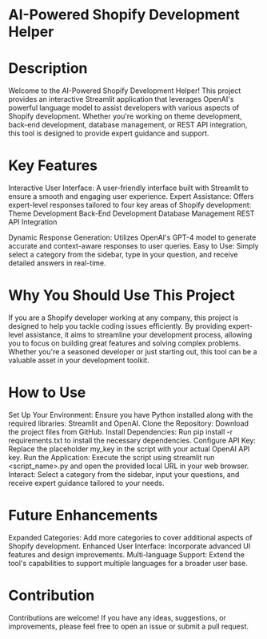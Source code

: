 # AI-Powered Shopify Development Helper

# Description
Welcome to the AI-Powered Shopify Development Helper! This project provides an interactive Streamlit application that leverages OpenAI's powerful language model to assist developers with various aspects of Shopify development. Whether you're working on theme development, back-end development, database management, or REST API integration, this tool is designed to provide expert guidance and support.

# Key Features

Interactive User Interface: A user-friendly interface built with Streamlit to ensure a smooth and engaging user experience.
Expert Assistance: Offers expert-level responses tailored to four key areas of Shopify development:
Theme Development
Back-End Development
Database Management
REST API Integration

Dynamic Response Generation: Utilizes OpenAI's GPT-4 model to generate accurate and context-aware responses to user queries.
Easy to Use: Simply select a category from the sidebar, type in your question, and receive detailed answers in real-time.

# Why You Should Use This Project

If you are a Shopify developer working at any company, this project is designed to help you tackle coding issues efficiently. By providing expert-level assistance, it aims to streamline your development process, allowing you to focus on building great features and solving complex problems. Whether you're a seasoned developer or just starting out, this tool can be a valuable asset in your development toolkit.

# How to Use

Set Up Your Environment: Ensure you have Python installed along with the required libraries: Streamlit and OpenAI.
Clone the Repository: Download the project files from GitHub.
Install Dependencies: Run pip install -r requirements.txt to install the necessary dependencies.
Configure API Key: Replace the placeholder my_key in the script with your actual OpenAI API key.
Run the Application: Execute the script using streamlit run <script_name>.py and open the provided local URL in your web browser.
Interact: Select a category from the sidebar, input your questions, and receive expert guidance tailored to your needs.

# Future Enhancements

Expanded Categories: Add more categories to cover additional aspects of Shopify development.
Enhanced User Interface: Incorporate advanced UI features and design improvements.
Multi-language Support: Extend the tool's capabilities to support multiple languages for a broader user base.

# Contribution

Contributions are welcome! If you have any ideas, suggestions, or improvements, please feel free to open an issue or submit a pull request.
